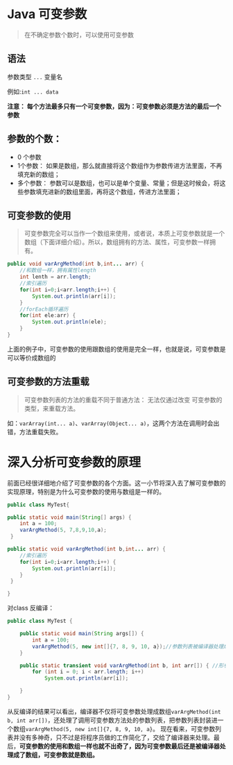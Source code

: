 # Java 可变参数

> 在不确定参数个数时，可以使用可变参数



## 语法

参数类型 `...`  变量名

例如:` int ... data `

**注意： 每个方法最多只有一个可变参数，因为：可变参数必须是方法的最后一个参数**

##  参数的个数：

- 0 个参数
- 1个参数： 如果是数组，那么就直接将这个数组作为参数传进方法里面，不再填充新的数组；
- 多个参数： 参数可以是数组，也可以是单个变量、常量；但是这时候会，将这些参数填充进新的数组里面，再将这个数组，传进方法里面；

## 可变参数的使用

> 可变参数完全可以当作一个数组来使用，或者说，本质上可变参数就是一个数组（下面详细介绍）。所以，数组拥有的方法、属性，可变参数一样拥有。

```java
public void varArgMethod(int b,int... arr) {
    //和数组一样，拥有属性length
    int lenth = arr.length;
    //索引遍历
    for(int i=0;i<arr.length;i++) {
        System.out.println(arr[i]);
    }
    //forEach循环遍历
    for(int ele:arr) {
        System.out.println(ele);
    }   
}
```
上面的例子中，可变参数的使用跟数组的使用是完全一样，也就是说，可变参数是可以等价成数组的

## 可变参数的方法重载
> 可变参数列表的方法的重载不同于普通方法： 无法仅通过改变 可变参数的类型，来重载方法。

如：`varArray(int... a)`、`varArray(Object... a)`，这两个方法在调用时会出错，方法重载失败。

# 深入分析可变参数的原理

前面已经很详细地介绍了可变参数的各个方面。这一小节将深入去了解可变参数的实现原理，特别是为什么可变参数的使用与数组是一样的。

```java
public class MyTest{

public static void main(String[] args) {
    int a = 100;
    varArgMethod(5, 7,8,9,10,a);
 }

public static void varArgMethod(int b,int... arr) {
    //索引遍历
    for(int i=0;i<arr.length;i++) {
        System.out.println(arr[i]);
    }
 }

}

```
对class 反编译：
```java
public class MyTest {

    public static void main(String args[]) {
        int a = 100;
        varArgMethod(5, new int[]{7, 8, 9, 10, a});//参数列表被编译器处理成了一个int[]数组
    }

    public static transient void varArgMethod(int b, int arr[]) { //形参被编译器处理成数组
        for (int i = 0; i < arr.length; i++)
            System.out.println(arr[i]);

    }
}

```

从反编译的结果可以看出，编译器不仅将可变参数处理成数组`varArgMethod(int b, int arr[])`，还处理了调用可变参数方法处的参数列表，把参数列表封装进一个数组`varArgMethod(5, new int[]{7, 8, 9, 10, a}`。
现在看来，可变参数列表并没有多神奇，只不过是将程序员做的工作简化了，交给了编译器来处理。最后，**可变参数的使用和数组一样也就不出奇了，因为可变参数最后还是被编译器处理成了数组，可变参数就是数组。**
